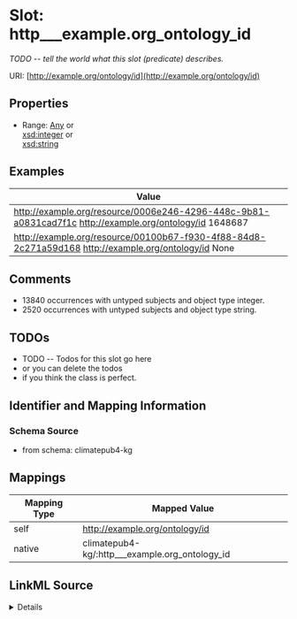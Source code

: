 

# Slot: http___example.org_ontology_id


_TODO -- tell the world what this slot (predicate) describes._





URI: [http://example.org/ontology/id](http://example.org/ontology/id)



<!-- no inheritance hierarchy -->








## Properties

* Range: [Any](../classes/Any.md)&nbsp;or&nbsp;<br />[xsd:integer](http://www.w3.org/2001/XMLSchema#integer)&nbsp;or&nbsp;<br />[xsd:string](http://www.w3.org/2001/XMLSchema#string)






## Examples

| Value |
| --- |
| http://example.org/resource/0006e246-4296-448c-9b81-a0831cad7f1c http://example.org/ontology/id 1648687 |
| http://example.org/resource/00100b67-f930-4f88-84d8-2c271a59d168 http://example.org/ontology/id None |

## Comments

* 13840 occurrences with untyped subjects and object type integer.
* 2520 occurrences with untyped subjects and object type string.

## TODOs

* TODO -- Todos for this slot go here
* or you can delete the todos
* if you think the class is perfect.

## Identifier and Mapping Information







### Schema Source


* from schema: climatepub4-kg




## Mappings

| Mapping Type | Mapped Value |
| ---  | ---  |
| self | http://example.org/ontology/id |
| native | climatepub4-kg/:http___example.org_ontology_id |




## LinkML Source

<details>
```yaml
name: http___example.org_ontology_id
description: TODO -- tell the world what this slot (predicate) describes.
todos:
- TODO -- Todos for this slot go here
- or you can delete the todos
- if you think the class is perfect.
comments:
- 13840 occurrences with untyped subjects and object type integer.
- 2520 occurrences with untyped subjects and object type string.
examples:
- value: http://example.org/resource/0006e246-4296-448c-9b81-a0831cad7f1c http://example.org/ontology/id
    1648687
- value: http://example.org/resource/00100b67-f930-4f88-84d8-2c271a59d168 http://example.org/ontology/id
    None
from_schema: climatepub4-kg
rank: 1000
slot_uri: http://example.org/ontology/id
alias: http___example.org_ontology_id
range: Any
any_of:
- range: integer
- range: string

```
</details>